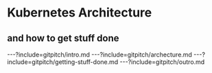 # Kubernetes Architecture
## and how to get stuff done

---?include=gitpitch/intro.md
---?include=gitpitch/archecture.md
---?include=gitpitch/getting-stuff-done.md
---?include=gitpitch/outro.md
